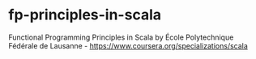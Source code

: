 # fp-principles-in-scala
Functional Programming Principles in Scala by École Polytechnique Fédérale de Lausanne - https://www.coursera.org/specializations/scala
